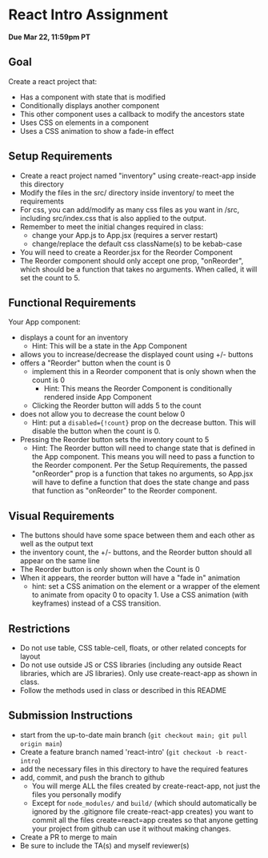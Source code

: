 # React Intro Assignment

**Due Mar 22, 11:59pm PT**

## Goal

Create a react project that:
- Has a component with state that is modified
- Conditionally displays another component
- This other component uses a callback to modify the ancestors state
- Uses CSS on elements in a component
- Uses a CSS animation to show a fade-in effect


## Setup Requirements

- Create a react project named "inventory" using create-react-app inside this directory
- Modify the files in the src/ directory inside inventory/ to meet the requirements
- For css, you can add/modify as many css files as you want in /src, including src/index.css that is also applied to the output.
- Remember to meet the initial changes required in class:
  - change your App.js to App.jsx (requires a server restart)
  - change/replace the default css className(s) to be kebab-case
- You will need to create a Reorder.jsx for the Reorder Component
- The Reorder component should only accept one prop, "onReorder", which should be a function that takes no arguments.  When called, it will set the count to 5.

## Functional Requirements

Your App component:
- displays a count for an inventory
  - Hint: This will be a state in the App Component
- allows you to increase/decrease the displayed count using +/- buttons
- offers a "Reorder" button when the count is 0
  - implement this in a Reorder component that is only shown when the count is 0
    - Hint: This means the Reorder Component is conditionally rendered inside App Component
  - Clicking the Reorder button will adds 5 to the count
- does not allow you to decrease the count below 0
  - Hint: put a `disabled={!count}` prop on the decrease button.  This will disable the button when the count is 0.
- Pressing the Reorder button sets the inventory count to 5
  - Hint: The Reorder button will need to change state that is defined in the App component.  This means you will need to pass a function to the Reorder component. Per the Setup Requirements, the passed "onReorder" prop is a function that takes no arguments, so App.jsx will have to define a function that does the state change and pass that function as "onReorder" to the Reorder component.

## Visual Requirements
- The buttons should have some space between them and each other as well as the output text
- the inventory count, the +/- buttons, and the Reorder button should all appear on the same line
- The Reorder button is only shown when the Count is 0
- When it appears, the reorder button will have a "fade in" animation
  - hint: set a CSS animation on the element or a wrapper of the element to animate from opacity 0 to opacity 1.  Use a CSS animation (with keyframes) instead of a CSS transition.

## Restrictions

- Do not use table, CSS table-cell, floats, or other related concepts for layout
- Do not use outside JS or CSS libraries (including any outside React libraries, which are JS libraries).  Only use create-react-app as shown in class.
- Follow the methods used in class or described in this README

## Submission Instructions

* start from the up-to-date main branch (`git checkout main; git pull origin main`)
* Create a feature branch named 'react-intro' (`git checkout -b react-intro`)
* add the necessary files in this directory to have the required features
* add, commit, and push the branch to github
  - You will merge ALL the files created by create-react-app, not just the files you personally modify
  - Except for `node_modules/` and `build/` (which should automatically be ignored by the .gitignore file create-react-app creates) you want to commit all the files create=react=app creates so that anyone getting your project from github can use it without making changes.
* Create a PR to merge to main
* Be sure to include the TA(s) and myself reviewer(s)

